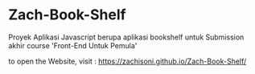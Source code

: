 # Zach-Book-Shelf
Proyek Aplikasi Javascript berupa aplikasi bookshelf untuk Submission akhir course 'Front-End Untuk Pemula'

to open the Website, visit : https://zachisoni.github.io/Zach-Book-Shelf/
